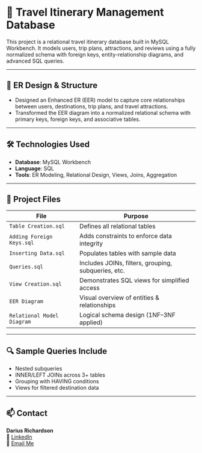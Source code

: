 # 🧳 Travel Itinerary Management Database

This project is a relational travel itinerary database built in MySQL Workbench. It models users, trip plans, attractions, and reviews using a fully normalized schema with foreign keys, entity-relationship diagrams, and advanced SQL queries.

---

## 📐 ER Design & Structure

- Designed an Enhanced ER (EER) model to capture core relationships between users, destinations, trip plans, and travel attractions.
- Transformed the EER diagram into a normalized relational schema with primary keys, foreign keys, and associative tables.

---

## 🛠️ Technologies Used

- **Database**: MySQL Workbench
- **Language**: SQL
- **Tools**: ER Modeling, Relational Design, Views, Joins, Aggregation

---

## 📁 Project Files

| File | Purpose |
|------|---------|
| `Table Creation.sql` | Defines all relational tables |
| `Adding Foreign Keys.sql` | Adds constraints to enforce data integrity |
| `Inserting Data.sql` | Populates tables with sample data |
| `Queries.sql` | Includes JOINs, filters, grouping, subqueries, etc. |
| `View Creation.sql` | Demonstrates SQL views for simplified access |
| `EER Diagram` | Visual overview of entities & relationships |
| `Relational Model Diagram` | Logical schema design (1NF–3NF applied) |

---

## 🔍 Sample Queries Include

- Nested subqueries
- INNER/LEFT JOINs across 3+ tables
- Grouping with HAVING conditions
- Views for filtered destination data

---

## 📫 Contact

**Darius Richardson**  
🔗 [LinkedIn](https://www.linkedin.com/in/darius-richardson-ga-tech)   
📧 [Email Me](mailto:darius.richardson36@yahoo.com)

